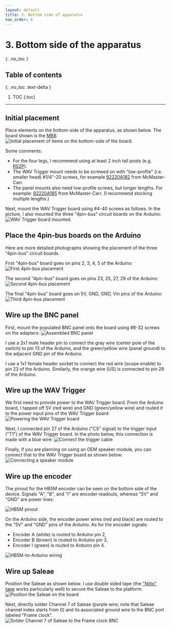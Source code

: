 ```yaml
---
layout: default
title: 3. Bottom side of apparatus
nav_order: 4
---
```


# 3. Bottom side of the apparatus
{: .no_toc }

## Table of contents
{: .no_toc .text-delta }

1. TOC
{:toc}

---

## Initial placement

Place elements on the bottom-side of the apparatus, as shown below. The board shown is the [MB8](https://www.thorlabs.com/thorproduct.cfm?partnumber=MB8):
![Initial placement of items on the bottom-side of the board](bottom_side_initial.jpg).

Some comments:
- For the four legs, I recommend using at least 2 inch tall posts (e.g. [RS2P](https://www.thorlabs.com/thorproduct.cfm?partnumber=RS2P)).
- The WAV Trigger mount needs to be screwed on with "low-profile" (i.e. smaller head) #1/4"-20 screws, for example [92220A182](https://www.mcmaster.com/92220a182) from McMaster-Carr.
- The panel mounts also need low-profile screws, but longer lengths. For example: [92220A185](https://www.mcmaster.com/92220a185) from McMaster-Carr. (I recommend stocking multiple lengths.)

Next, mount the WAV Trigger board using #4-40 screws as follows. In the picture, I also mounted the three "4pin-bus" circuit boards on the Arduino:
![WAV Trigger board mounted](bottom_with_wav.jpg).

## Place the 4pin-bus boards on the Arduino

Here are more detailed photographs showing the placement of the three "4pin-bus" circuit boards.

First "4pin-bus" board goes on pins 2, 3, 4, 5 of the Arduino:
![First 4pin-bus placement](4pin_first.jpg)

The second "4pin-bus" board goes on pins 23, 25, 27, 29 of the Arduino:
![Second 4pin-bus placement](4pin_second.jpg)

The final "4pin-bus" board goes on 5V, GND, GND, Vin pins of the Arduino:
![Third 4pin-bus placement](4pin_third.jpg)

## Wire up the BNC panel

First, mount the populated BNC panel onto the board using #8-32 screws on the adapters:
![Assembled BNC panel](bnc_panel_wiring.jpg)

I use a 2x1 male header pin to connect the gray wire (center pole of the switch) to pin 13 of the Arduino, and the green/yellow wire (panel ground) to the adjacent GND pin of the Arduino.

I use a 1x1 female header socket to connect the red wire (scope enable) to pin 23 of the Arduino. Similarly, the orange wire (US) is connected to pin 29 of the Arduino.

## Wire up the WAV Trigger

We first need to provide power to the WAV Trigger board. From the Arduino board, I tapped off 5V (red wire) and GND (green/yellow wire) and routed it to the power input pins of the WAV Trigger board:
![Powering the WAV Trigger board](wav_power.jpg)

Next, I connected pin 27 of the Arduino ("CS" signal) to the trigger input ("T1") of the WAV Trigger board. In the photo below, this connection is made with a blue wire:
![Connect the trigger cable](wav_trig.jpg)

Finally, if you are planning on using an OEM speaker module, you can connect that to the WAV Trigger board as shown below:
![Connecting a speaker module](wav_speaker.jpg)

## Wire up the encoder

The pinout for the HB5M encoder can be seen on the bottom side of the device. Signals "A", "B", and "I" are encoder readouts, whereas "5V" and "GND" are power lines:

![HB5M pinout](encoder_pinout.jpg)

On the Arduino side, the encoder power wires (red and black) are routed to the "5V" and "GND" pins of the Arduino. As for the encoder signals:
- Encoder A (white) is routed to Arduino pin 2,
- Encoder B (brown) is routed to Arduino pin 3,
- Encoder I (green) is routed to Arduino pin 4.

![HB5M-to-Arduino wiring](encoder_to_arduino.jpg)

## Wire up Saleae

Position the Saleae as shown below. I use double sided tape (the ["Nitto" tape](https://www.amazon.com/Nitto-Permacel-P-02-Double-Coated/dp/B000QC2442/) works particularly well) to secure the Saleae to the platform:
![Position the Saleae on the board](saleae_positioning.jpg)

Next, directly solder Channel 7 of Saleae (purple wire; note that Saleae channel index starts from 0) and its associated ground wire to the BNC port labeled "Frame clock".
![Solder Channel 7 of Saleae to the Frame clock BNC](saleae_frame_clk.jpg)
